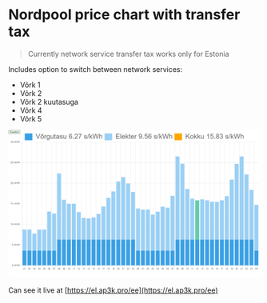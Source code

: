 # Nordpool price chart with transfer tax

> Currently network service transfer tax works only for Estonia

Includes option to switch between network services:

- Võrk 1
- Võrk 2
- Võrk 2 kuutasuga
- Võrk 4
- Võrk 5

![screenshot of chart](screenshot1.png)

Can see it live at [https://el.ap3k.pro/ee](https://el.ap3k.pro/ee)
